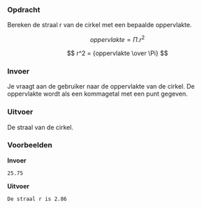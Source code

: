 ### Opdracht

Bereken de straal r van de cirkel met een bepaalde oppervlakte.

$$ oppervlakte  = \Pi . r^2 $$ 

$$ r^2 = {oppervlakte \over \Pi} $$

### Invoer

Je vraagt aan de gebruiker naar de oppervlakte van de cirkel. De oppervlakte wordt als een kommagetal met een punt gegeven.

### Uitvoer

De straal van de cirkel.


### Voorbeelden

**Invoer**

    25.75

**Uitvoer**

    De straal r is 2.86
